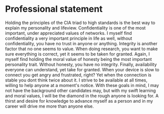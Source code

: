 # **Professional statement** 

Holding the principles of the CIA triad to high standards is the best way to explain my personality and lifeview. Confidentiality is one of the most important, under appreciated values of networks. I myself find confidentiality a very important principle in life as well, without confidentiality, you have no trust in anyone or anything. Integrity is another factor that no one seems to value. When doing research, you want to make sure everything is correct, yet it seems to be taken for granted. Again, I myself find holding the moral value of honesty being the most important personality trait. Without honesty, you have no integrity. Finally, availability everyone can understand, yet take for granted. When your device is slow to connect you get angry and frustrated, right? Yet when the connection is stable you dont think twice about it. I strive to be available at all times, willing to help anyone at a moment's notice. With these goals in mind, I may not have the background other candidates may, but with my swift learning and moral values, I will be the diamond in the rough anyone is looking for. A thirst and desire for knowledge to advance myself as a person and in my career will drive me more than anyone else.
